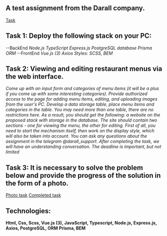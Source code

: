 ## A test assignment from the Darall company.

[Task](https://docs.google.com/document/d/1IKoTgItkxcqrkMtWYrJGMh4rISCCvi_pLEbXmY7zpto/edit?usp=sharing)

## Task 1: Deploy the following stack on your PC:

--BackEnd
*Node.js*
*TypeScript*
*Express.js*
*PostgreSQL database*
*Prisma ORM*
--FrontEnd
*Vue.js (3)*
*Axios*
*Styles: SCSS, BEM*

## Task 2: Viewing and editing restaurant menus via the web interface.

*Come up with an input form and categories of menu items (it will be a plus if you come up with some interesting categories).* 
*Provide authorized access to the page for adding menu items, editing, and uploading images from the user's PC.*
*Develop a data storage table, place menu items and categories in the table. You may need more than one table, there are no restrictions here.*
*As a result, you should get the following: a website on the proposed stack with storage in the database.* 
*The site should contain two sections - one for viewing the menu, the other for editing.* 
*First of all, you need to start the mechanism itself, then work on the display style, which will also be taken into account.*
*You can ask any questions about the assignment in the telegram @darall_support.*
*After completing the task, we will have an understanding conversation.*
*The deadline is important, but not limited*

## Task 3: It is necessary to solve the problem below and provide the progress of the solution in the form of a photo.

[Photo task]()
[Completed task]()

## Technologies: 

**Html, Css, Scss, Vue.js (3), JavaScript, Typescript, Node.js, Express.js, Axios, PostgreSQL, ORM Prisma, BEM**
